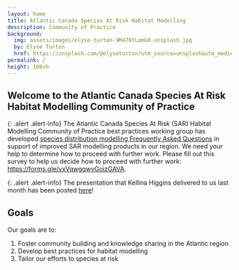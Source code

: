 ```yaml
---
layout: home
title: Atlantic Canada Species At Risk Habitat Modelling
description: Community of Practice
background: 
  img: assets/images/elyse-turton-9M478YLamG0-unsplash.jpg
  by: Elyse Turton
  href: https://unsplash.com/@elyseturton?utm_source=unsplash&utm_medium=referral&utm_content=creditCopyText
permalink: /
height: 100vh
---
```


## Welcome to the Atlantic Canada Species At Risk Habitat Modelling Community of Practice

{: .alert .alert-info}
The Atlantic Canada Species At Risk (SAR) Habitat Modelling Community of Practice best practices working group has developed [species distribution modelling Frequently Asked Questions](https://atlantichabitatmodels.github.io/communityofpractice/model-faqs/) in support of improved SAR modelling products in our region. We need your help to determine how to proceed with further work. Please fill out this survey to help us decide how to proceed with further work: <https://forms.gle/vxVqwgqwvGoizGAVA>.

{: .alert .alert-info}
The presentation that Kellina Higgins delivered to us last month has been posted [here](../assets/presentations/Presentation_StatisticalMethods_PeltHyd_KLHiggins_20230224_upload.pdf)!


## Goals

Our goals are to:
1. Foster community building and knowledge sharing in the Atlantic region
2. Develop best practices for habitat modelling
3. Tailor our efforts to species at risk

